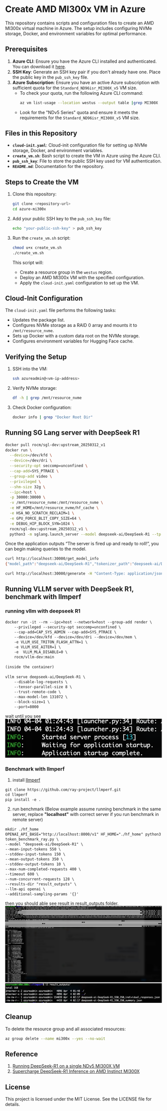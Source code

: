 # Create AMD MI300x VM in Azure

This repository contains scripts and configuration files to create an AMD MI300x virtual machine in Azure. The setup includes configuring NVMe storage, Docker, and environment variables for optimal performance.

## Prerequisites

1. **Azure CLI**: Ensure you have the Azure CLI installed and authenticated. You can download it [here](https://learn.microsoft.com/en-us/cli/azure/install-azure-cli).
2. **SSH Key**: Generate an SSH key pair if you don't already have one. Place the public key in the `pub_ssh_key` file.
3. **Azure Subscription**: Ensure you have an active Azure subscription with sufficient quota for the `Standard_ND96isr_MI300X_v5` VM size.
   - To check your quota, run the following Azure CLI command:
     ```sh
     az vm list-usage --location westus --output table |grep MI300X
     ```
   - Look for the "NDv5 Series" quota and ensure it meets the requirements for the `Standard_ND96isr_MI300X_v5` VM size.

## Files in this Repository

- **`cloud-init.yaml`**: Cloud-init configuration file for setting up NVMe storage, Docker, and environment variables.
- **`create_vm.sh`**: Bash script to create the VM in Azure using the Azure CLI.
- **`pub_ssh_key`**: File to store the public SSH key used for VM authentication.
- **`README.md`**: Documentation for the repository.

## Steps to Create the VM

1. Clone this repository:
   ```sh
   git clone <repository-url>
   cd azure-mi300x
   ```

2. Add your public SSH key to the `pub_ssh_key` file:
   ```sh
   echo "your-public-ssh-key" > pub_ssh_key
   ```

3. Run the `create_vm.sh` script:
   ```sh
   chmod u+x create_vm.sh
   ./create_vm.sh
   ```

   This script will:
   - Create a resource group in the `westus` region.
   - Deploy an AMD MI300x VM with the specified configuration.
   - Apply the `cloud-init.yaml` configuration to set up the VM.

## Cloud-Init Configuration

The `cloud-init.yaml` file performs the following tasks:
- Updates the package list.
- Configures NVMe storage as a RAID 0 array and mounts it to `/mnt/resource_nvme`.
- Sets up Docker with a custom data root on the NVMe storage.
- Configures environment variables for Hugging Face cache.

## Verifying the Setup

1. SSH into the VM:
   ```sh
   ssh azureadmin@<vm-ip-address>
   ```

2. Verify NVMe storage:
   ```sh
   df -h | grep /mnt/resource_nvme
   ```

3. Check Docker configuration:
   ```sh
   docker info | grep "Docker Root Dir"
   
   ```
## Running SG Lang server with DeepSeek R1

```sh
docker pull rocm/sgl-dev:upstream_20250312_v1
docker run \
  --device=/dev/kfd \
  --device=/dev/dri \
  --security-opt seccomp=unconfined \
  --cap-add=SYS_PTRACE \
  --group-add video \
  --privileged \
  --shm-size 32g \
  --ipc=host \
  -p 30000:30000 \
  -v /mnt/resource_nvme:/mnt/resource_nvme \
  -e HF_HOME=/mnt/resource_nvme/hf_cache \
  -e HSA_NO_SCRATCH_RECLAIM=1 \
  -e GPU_FORCE_BLIT_COPY_SIZE=64 \
  -e DEBUG_HIP_BLOCK_SYN=1024 \
  rocm/sgl-dev:upstream_20250312_v1 \
  python3 -m sglang.launch_server --model deepseek-ai/DeepSeek-R1 --tp 8 --trust-remote-code --chunked-prefill-size 131072  --torch-compile-max-bs 256 --host 0.0.0.0 
```
 Once the application outputs “The server is fired up and ready to roll!”, you can begin making queries to the model. 

 ```sh
 curl http://localhost:30000/get_model_info 
{"model_path":"deepseek-ai/DeepSeek-R1","tokenizer_path":"deepseek-ai/DeepSeek-R1","is_generation":true}
```
```sh 
curl http://localhost:30000/generate -H "Content-Type: application/json" -d '{ "text": "Once upon a time,", "sampling_params": { "max_new_tokens": 16, "temperature": 0.6 } }'
 ```
## Running VLLM server with DeepSeek R1, benchmark with llmperf
### running vllm with deepseek R1
```
docker run -it --rm --ipc=host --network=host --group-add render \
    --privileged --security-opt seccomp=unconfined \
    --cap-add=CAP_SYS_ADMIN --cap-add=SYS_PTRACE \
    --device=/dev/kfd --device=/dev/dri --device=/dev/mem \
    -e VLLM_USE_TRITON_FLASH_ATTN=1 \
    -e VLLM_USE_AITER=1 \
    -e  VLLM_MLA_DISABLE=0 \
    rocm/vllm-dev:main

(inside the container)

vllm serve deepseek-ai/DeepSeek-R1 \
    --disable-log-requests \
    --tensor-parallel-size 8 \
    --trust-remote-code \
    --max-model-len 131072 \
    --block-size=1 \
    --port=8000
```
wait until you see <br>
![alt text](vllm_server_start.png)
### Benchmark with llmperf
1. install [llmperf](https://github.com/ray-project/llmperf)
```
git clone https://github.com/ray-project/llmperf.git
cd llmperf
pip install -e .
```
2. run benchmark (Below example assume running benchmark in the same server, replace <b>"localhost"</b> with correct server if you run benchmark in remote server)
```
mkdir ./hf_home
OPENAI_API_BASE="http://localhost:8000/v1" HF_HOME="./hf_home" python3 token_benchmark_ray.py \
--model "deepseek-ai/DeepSeek-R1" \
--mean-input-tokens 550 \
--stddev-input-tokens 150 \
--mean-output-tokens 350 \
--stddev-output-tokens 10 \
--max-num-completed-requests 400 \
--timeout 600 \
--num-concurrent-requests 128 \
--results-dir "result_outputs" \
--llm-api openai \
--additional-sampling-params '{}'
```
then you should able see result in result_outputs folder.
![alt text](llmperf_output.png)
![alt text](llmperf_reports.png)
## Cleanup

To delete the resource group and all associated resources:
```sh
az group delete --name mi300x --yes --no-wait
```
## Reference
1. [Running DeepSeek-R1 on a single NDv5 MI300X VM](https://techcommunity.microsoft.com/blog/azurehighperformancecomputingblog/running-deepseek-r1-on-a-single-ndv5-mi300x-vm/4372726)
2. [Supercharge DeepSeek-R1 Inference on AMD Instinct MI300X](https://rocm.blogs.amd.com/artificial-intelligence/DeepSeekR1-Part2/README.html)

## License

This project is licensed under the MIT License. See the LICENSE file for details.
